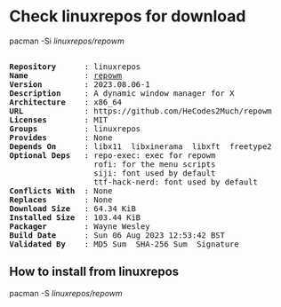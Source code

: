 # Check linuxrepos for download

pacman -Si *linuxrepos/repowm*

<div class="highlight"><pre class="highlight"><text>
<b>Repository</b>      : linuxrepos
<b>Name</b>            : <a href="../../x86_64/repowm-2023.08.06-1-x86_64.pkg.tar.zst">repowm</a>
<b>Version</b>         : 2023.08.06-1
<b>Description</b>     : A dynamic window manager for X
<b>Architecture</b>    : x86_64
<b>URL</b>             : https://github.com/HeCodes2Much/repowm
<b>Licenses</b>        : MIT
<b>Groups</b>          : linuxrepos
<b>Provides</b>        : None
<b>Depends On</b>      : libx11  libxinerama  libxft  freetype2
<b>Optional Deps</b>   : repo-exec: exec for repowm
                  rofi: for the menu scripts
                  siji: font used by default
                  ttf-hack-nerd: font used by default
<b>Conflicts With</b>  : None
<b>Replaces</b>        : None
<b>Download Size</b>   : 64.34 KiB
<b>Installed Size</b>  : 103.44 KiB
<b>Packager</b>        : Wayne Wesley <wayne6324@gmail.com>
<b>Build Date</b>      : Sun 06 Aug 2023 12:53:42 BST
<b>Validated By</b>    : MD5 Sum  SHA-256 Sum  Signature
</text></pre></div>

## How to install from linuxrepos

pacman -S *linuxrepos/repowm*
